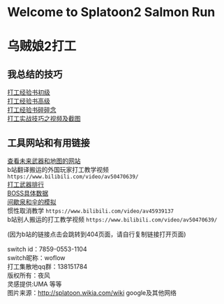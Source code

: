 # Welcome to Splatoon2 Salmon Run
# 乌贼娘2打工

## 我总结的技巧
[打工经验书初级](/salmonrun/step-1/index.html)  
[打工经验书高级](/salmonrun/step-2/index.html)  
[打工经验书碎碎念](/salmonrun/tips/index.html)  
[打工实战技巧之视频及截图](/salmonrun/videos/index.html)

## 工具网站和有用链接
[查看未来武器和地图的网站](https://content.oatmealdome.me/bcat/salmon_run)  
b站翻译搬运的外国玩家打工教学视频 `https://www.bilibili.com/video/av50470639/`  
[打工武器排行](/salmonrun/weapon-tier)  
[BOSS具体数据](https://splatoonwiki.org/wiki/Salmon_Run_data)  
[间歇泉和伞的模拟](https://gungeespla.github.io/salmon_learn/)  
惯性取消教学 `https://www.bilibili.com/video/av45939137`  
b站别人搬运的打工教学视频 `https://www.bilibili.com/video/av50470639/`  

(因为b站的链接点击会跳转到404页面，请自行复制链接打开页面)

switch id：7859-0553-1104  
switch昵称：woflow  
打工集散地qq群：138151784  
版权所有：夜风  
灵感提供:UMA 等等  
图片来源：http://splatoon.wikia.com/wiki google及其他网络
